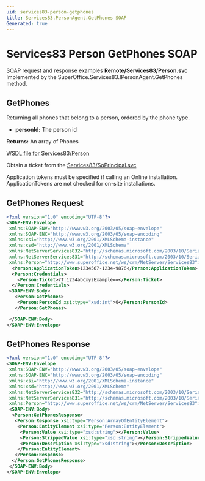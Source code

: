 ```yaml
---
uid: services83-person-getphones
title: Services83.PersonAgent.GetPhones SOAP
Generated: true
---
```


# Services83 Person GetPhones SOAP

SOAP request and response examples **Remote/Services83/Person.svc**
Implemented by the <see cref="M:SuperOffice.Services83.IPersonAgent.GetPhones">SuperOffice.Services83.IPersonAgent.GetPhones</see> method.

## GetPhones

Returning all phones that belong to a person, ordered by the phone type.

* **personId:** The person id

**Returns:** An array of Phones


[WSDL file for Services83/Person](../Services83-Person.md)

Obtain a ticket from the [Services83/SoPrincipal.svc](../SoPrincipal/SoPrincipal.md)

Application tokens must be specified if calling an Online installation. ApplicationTokens are not checked for on-site installations.

## GetPhones Request

```xml
<?xml version="1.0" encoding="UTF-8"?>
<SOAP-ENV:Envelope
 xmlns:SOAP-ENV="http://www.w3.org/2003/05/soap-envelope"
 xmlns:SOAP-ENC="http://www.w3.org/2003/05/soap-encoding"
 xmlns:xsi="http://www.w3.org/2001/XMLSchema-instance"
 xmlns:xsd="http://www.w3.org/2001/XMLSchema"
 xmlns:NetServerServices832="http://schemas.microsoft.com/2003/10/Serialization/Arrays"
 xmlns:NetServerServices831="http://schemas.microsoft.com/2003/10/Serialization/"
 xmlns:Person="http://www.superoffice.net/ws/crm/NetServer/Services83">
  <Person:ApplicationToken>1234567-1234-9876</Person:ApplicationToken>
  <Person:Credentials>
    <Person:Ticket>7T:1234abcxyzExample==</Person:Ticket>
  </Person:Credentials>
 <SOAP-ENV:Body>
   <Person:GetPhones>
    <Person:PersonId xsi:type="xsd:int">0</Person:PersonId>
   </Person:GetPhones>

 </SOAP-ENV:Body>
</SOAP-ENV:Envelope>

```


## GetPhones Response

```xml
<?xml version="1.0" encoding="UTF-8"?>
<SOAP-ENV:Envelope
 xmlns:SOAP-ENV="http://www.w3.org/2003/05/soap-envelope"
 xmlns:SOAP-ENC="http://www.w3.org/2003/05/soap-encoding"
 xmlns:xsi="http://www.w3.org/2001/XMLSchema-instance"
 xmlns:xsd="http://www.w3.org/2001/XMLSchema"
 xmlns:NetServerServices832="http://schemas.microsoft.com/2003/10/Serialization/Arrays"
 xmlns:NetServerServices831="http://schemas.microsoft.com/2003/10/Serialization/"
 xmlns:Person="http://www.superoffice.net/ws/crm/NetServer/Services83">
 <SOAP-ENV:Body>
  <Person:GetPhonesResponse>
   <Person:Response xsi:type="Person:ArrayOfEntityElement">
    <Person:EntityElement xsi:type="Person:EntityElement">
     <Person:Value xsi:type="xsd:string"></Person:Value>
     <Person:StrippedValue xsi:type="xsd:string"></Person:StrippedValue>
     <Person:Description xsi:type="xsd:string"></Person:Description>
    </Person:EntityElement>
   </Person:Response>
  </Person:GetPhonesResponse>
 </SOAP-ENV:Body>
</SOAP-ENV:Envelope>

```

